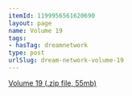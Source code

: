 ```yaml
---
itemId: 1199956561620690
layout: page
name: Volume 19
tags:
- hasTag: dreamnetwork
type: post
urlSlug: dream-network-volume-19
---
```

<a href="files/Volume_19.zip" download>Volume 19 (.zip file, 55mb)</a>
